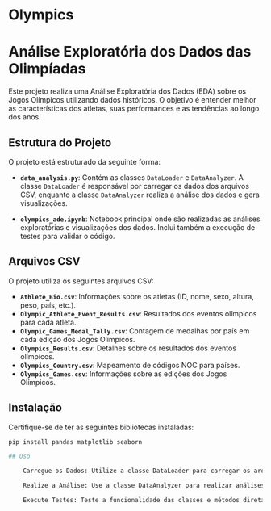 # Olympics

# Análise Exploratória dos Dados das Olimpíadas

Este projeto realiza uma Análise Exploratória dos Dados (EDA) sobre os Jogos Olímpicos utilizando dados históricos. O objetivo é entender melhor as características dos atletas, suas performances e as tendências ao longo dos anos.

## Estrutura do Projeto

O projeto está estruturado da seguinte forma:

- **`data_analysis.py`**: Contém as classes `DataLoader` e `DataAnalyzer`. A classe `DataLoader` é responsável por carregar os dados dos arquivos CSV, enquanto a classe `DataAnalyzer` realiza a análise dos dados e gera visualizações.

- **`olympics_ade.ipynb`**: Notebook principal onde são realizadas as análises exploratórias e visualizações dos dados. Inclui também a execução de testes para validar o código.

## Arquivos CSV

O projeto utiliza os seguintes arquivos CSV:

- **`Athlete_Bio.csv`**: Informações sobre os atletas (ID, nome, sexo, altura, peso, país, etc.).
- **`Olympic_Athlete_Event_Results.csv`**: Resultados dos eventos olímpicos para cada atleta.
- **`Olympic_Games_Medal_Tally.csv`**: Contagem de medalhas por país em cada edição dos Jogos Olímpicos.
- **`Olympics_Results.csv`**: Detalhes sobre os resultados dos eventos olímpicos.
- **`Olympics_Country.csv`**: Mapeamento de códigos NOC para países.
- **`Olympics_Games.csv`**: Informações sobre as edições dos Jogos Olímpicos.

## Instalação

Certifique-se de ter as seguintes bibliotecas instaladas:

```bash
pip install pandas matplotlib seaborn

## Uso

    Carregue os Dados: Utilize a classe DataLoader para carregar os arquivos CSV.

    Realize a Análise: Use a classe DataAnalyzer para realizar análises e gerar visualizações dos dados.

    Execute Testes: Teste a funcionalidade das classes e métodos diretamente no notebook.
